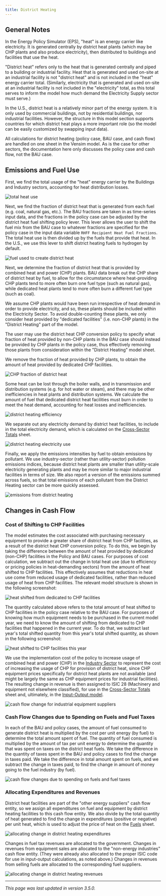 ```yaml
---
title: District Heating
---
```


## General Notes

In the Energy Policy Simulator (EPS), "heat" is an energy carrier like electricity. It is generated centrally by district heat plants (which may be CHP plants and also produce electricity), then distributed to buildings and facilities that use the heat.

"District heat" refers only to the heat that is generated centrally and piped to a building or industrial facility. Heat that is generated and used on-site at an industrial facility is not "district heat" and is not included in the "heat" energy carrier total. (Similarly, electricity that is generated and used on-site at an industrial facility is not included in the "electricity" total, as this total serves to inform the model how much demand the Electricity Supply sector must serve.)

In the U.S., district heat is a relatively minor part of the energy system. It is only used by commercial buildings, not by residential buildings, nor industrial facilities. However, the structure in this model section supports countries for which district heat plays a more important role (so the model can be easily customized by swapping input data).

All calculations for district heating (policy case, BAU case, and cash flow) are handled on one sheet in the Vensim model. As is the case for other sectors, the documentation here only discusses the policy case and cash flow, not the BAU case.

## Emissions and Fuel Use

First, we find the total usage of the "heat" energy carrier by the Buildings and Industry sectors, accounting for heat distribution losses.

![total heat use](/img/district-heating-TotHeatUse.png)

Next, we find the fraction of district heat that is generated from each fuel (e.g. coal, natural gas, etc.). The BAU fractions are taken in as time-series input data, and the fractions in the policy case can be adjusted by the district heat fuel shifting policy lever. This lever allows the user to shift the fuel mix from the BAU case to whatever fractions are specified for the policy case in the input data variable `RHFF Recipient Heat Fuel Fractions`. The total heat use is then divided up by the fuels that provide that heat. In the U.S., we use this lever to shift district heating fuels to hydrogen by default.

![fuel used to create district heat](/img/district-heating-FuelUse.png)

Next, we determine the fraction of district heat that is provided by combined heat and power (CHP) plants. BAU data break out the CHP share of district heat by fuel, to allow for the circumstance where heat-providing CHP plants tend to more often burn one fuel type (such as natural gas), while dedicated heat plants tend to more often burn a different fuel type (such as coal).

We assume CHP plants would have been run irrespective of heat demand in order to provide electricity, and so, these plants should be included within the Electricity Sector. To avoid double-counting these plants, we only consider heat provided by "dedicated facilities" (i.e. non-CHP plants) in the "District Heating" part of the model.

The user may use the district heat CHP conversion policy to specify what fraction of heat provided by non-CHP plants in the BAU case should instead be provided by CHP plants in the policy case, thus effectively removing those plants from consideration within the "District Heating" model sheet.

We remove the fraction of heat provided by CHP plants, to obtain the amount of heat provided by dedicated CHP facilities.

![CHP fraction of district heat](/img/district-heating-CHPFraction.png)

Some heat can be lost through the boiler walls, and in transmission and distribution systems (e.g. for hot water or steam), and there may be other inefficiencies in heat plants and distribution systems. We calculate the amount of fuel that dedicated district heat facilities must burn in order to meet the heat demand, accounting for heat losses and inefficiencies.

![district heating efficiency](/img/district-heating-Efficiency.png)

We separate out any electricity demand by district heat facilities, to include in the total electricity demand, which is calculated on the [Cross-Sector Totals](cross-sector-totals) sheet.

![district heating electricity use](/img/district-heating-ElectricityUse.png)

Finally, we apply the emissions intensities by fuel to obtain emissions by pollutant. We use industry-sector (rather than utility-sector) pollution emissions indices, because district heat plants are smaller than utility-scale electricity generating plants and may be more similar to major industrial facilities in terms of size. We also report a version of the emissions summed across fuels, so that total emissions of each pollutant from the District Heating sector can be more quickly assessed.

![emissions from district heating](/img/district-heating-Emissions.png)

## Changes in Cash Flow

### Cost of Shifting to CHP Facilities

The model estimates the cost associated with purchasing necessary equipment to provide a greater share of district heat from CHP facilities, as a result of the district heat CHP conversion policy. To do this, we begin by taking the difference between the amount of heat provided by dedicated (non-CHP) facilities in the Policy and BAU cases. For purposes of cost calculation, we subtract out the change in total heat use (due to efficiency or pricing policies in heat-demanding sectors) from the amount of heat shifted to CHP facilities. This effectively assumes that reductions in heat use come from reduced usage of dedicated facilities, rather than reduced usage of heat from CHP facilities.  The relevant model structure is shown in the following screenshot:

![heat shifted from dedicated to CHP facilities](/img/district-heating-HeatShiftedToCHP.png)

The quantity calculated above refers to the total amount of heat shifted to CHP facilities in the policy case relative to the BAU case. For purposes of knowing how much equipment needs to be purchased in the current model year, we need to know the amount of shifting from dedicated to CHP facilities that happened in the current year. To do that, we subtract last year's total shifted quantity from this year's total shifted quantity, as shown in the following screenshot:

![heat shifted to CHP facilities this year](/img/district-heating-ThisYearHeatShifted.png)

We use the implementation cost of the policy to increase usage of combined heat and power (CHP) in the [Industry Sector](industry-ag-main) to represent the cost of increasing the usage of CHP for provision of district heat, since CHP equipment prices specifically for district heat plants are not available (and might be largely the same as CHP equipment prices for industrial facilities). The resulting change in revenue is then assigned to ISIC 28 (Machinery and equipment not elsewhere classified), for use in the [Cross-Sector Totals](cross-sector-totals) sheet and, ultimately, in the [Input-Output model](io-model).

![cash flow change for industrial equipment suppliers](/img/district-heating-EqptSupplierCash.png)

### Cash Flow Changes due to Spending on Fuels and Fuel Taxes

In each of the BAU and policy cases, the amount of fuel consumed to generate district heat is multiplied by the cost per unit energy (by fuel) to determine the total amount spent of fuel. The quantity of fuel consumed is multiplied by the amount of tax per unit energy to determine the quantity that was spent on taxes on the district heat fuels. We take the difference in the quantity of taxes spent in the BAU and policy cases to find the change in taxes paid. We take the difference in total amount spent on fuels, and we subtract the change in taxes paid, to find the change in amount of money going to the fuel industry (by fuel).

![cash flow changes due to spending on fuels and fuel taxes](/img/district-heating-FuelCost.png)

### Allocating Expenditures and Revenues

District heat facilities are part of the "other energy suppliers" cash flow entity, so we assign all expenditures on fuel and equipment by district heating facilities to this cash flow entity. We also divide by the total quantity of heat generated to find the change in expenditures (positive or negative) per unit heat, which is used to adjust the price of heat on the [Fuels](fuels) sheet.

![allocating change in district heating expenditures](/img/district-heating-AllocatingExpenditures.png)

Changes in fuel tax revenues are allocated to the government. Changes in revenues from equipment sales are allocated to the "non-energy industries" cash flow entity. (They were already also allocated to the proper ISIC code for use in input-output calculations, as noted above.) Changes in revenues from selling fuels are allocated to the corresponding fuel suppliers.

![allocating change in district heating revenues](/img/district-heating-AllocatingRevenues.png)

---
*This page was last updated in version 3.5.0.*
